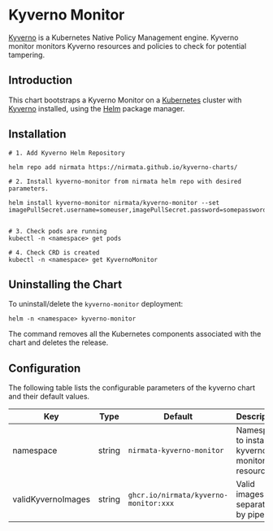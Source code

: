 # Kyverno Monitor

[Kyverno](https://kyverno.io) is a Kubernetes Native Policy Management engine. Kyverno monitor monitors Kyverno resources and policies to check for potential tampering. 

## Introduction

This chart bootstraps a Kyverno Monitor on a [Kubernetes](http://kubernetes.io) cluster with [Kyverno](https://kyverno.io) installed, using the [Helm](https://helm.sh) package manager.

## Installation

```
# 1. Add Kyverno Helm Repository

helm repo add nirmata https://nirmata.github.io/kyverno-charts/

# 2. Install kyverno-monitor from nirmata helm repo with desired parameters.

helm install kyverno-monitor nirmata/kyverno-monitor --set imagePullSecret.username=someuser,imagePullSecret.password=somepassword


# 3. Check pods are running
kubectl -n <namespace> get pods 

# 4. Check CRD is created
kubectl -n <namespace> get KyvernoMonitor
```

## Uninstalling the Chart

To uninstall/delete the `kyverno-monitor` deployment:

```console
helm -n <namespace> kyverno-monitor
```

The command removes all the Kubernetes components associated with the chart and deletes the release.

## Configuration

The following table lists the configurable parameters of the kyverno chart and their default values.

| Key | Type | Default | Description |
|-----|------|---------|-------------|
| namespace | string | `nirmata-kyverno-monitor` | Namespace to install kyverno-monitor resources |
| validKyvernoImages | string | `ghcr.io/nirmata/kyverno-monitor:xxx` | Valid images separated by pipe |
